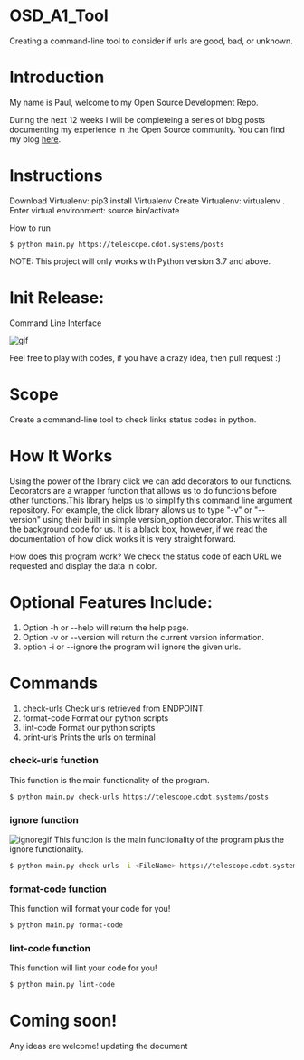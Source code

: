 # OSD_A1_Tool
Creating a command-line tool to consider if urls are good, bad, or unknown.

# Introduction

My name is Paul, welcome to my Open Source Development Repo.

During the next 12 weeks I will be completeing a series of blog posts documenting my experience in the Open Source community. 
You can find my blog [here](https://osd600.blogspot.com/).

# Instructions

Download Virtualenv: pip3 install Virtualenv 
Create Virtualenv: virtualenv .
Enter virtual environment: source bin/activate

How to run 
```
$ python main.py https://telescope.cdot.systems/posts
```

NOTE: This project will only works with Python version 3.7 and above.
# Init Release:

Command Line Interface


![gif](https://user-images.githubusercontent.com/44411777/98872293-4a6d8680-2444-11eb-9cf2-3a2f2941bb60.gif)




Feel free to play with codes, if you have a crazy idea, then pull request :)

# Scope

Create a command-line tool to check links status codes in python.

# How It Works

Using the power of the library click we can add decorators to our functions. Decorators are a wrapper function that allows us to do functions before other functions.This library helps us to simplify this command line argument repository.
For example, the click library allows us to type "-v" or "--version" using their built in simple version_option decorator. This writes all the background code for us. It is a black box, however, if we read the documentation of how click works it is very straight forward.

How does this program work? 
We check the status code of each URL we requested and display the data in color.


# Optional Features Include:

1. Option -h or --help will return the help page.
2. Option -v or --version will return the current version information.
3. option -i or --ignore the program will ignore the given urls.


# Commands

1. check-urls   Check urls retrieved from ENDPOINT.
2. format-code  Format our python scripts
3. lint-code    Format our python scripts
4. print-urls   Prints the urls on terminal

### check-urls function

This function is the main functionality of the program.
```sh
$ python main.py check-urls https://telescope.cdot.systems/posts
```

### ignore function
![ignoregif](https://user-images.githubusercontent.com/44411777/98873359-3e82c400-2446-11eb-90c0-aca4fe558296.gif)
This function is the main functionality of the program plus the ignore functionality.
```sh
$ python main.py check-urls -i <FileName> https://telescope.cdot.systems/posts
```

### format-code function

This function will format your code for you!
```sh
$ python main.py format-code
```
### lint-code function

This function will lint your code for you!
```sh
$ python main.py lint-code
```


# Coming soon!
Any ideas are welcome!
updating the document